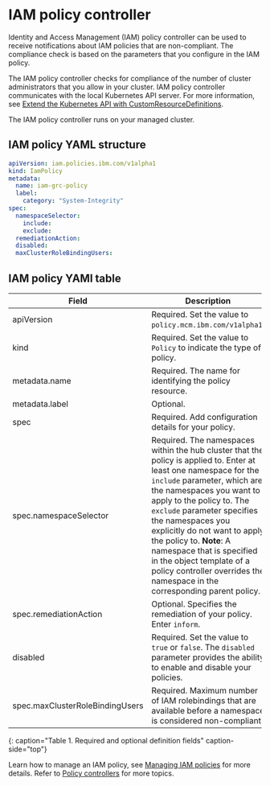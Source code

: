 # IAM policy controller

Identity and Access Management (IAM) policy controller can be used to receive notifications about IAM policies that are non-compliant. The compliance check is based on the parameters that you configure in the IAM policy.

The IAM policy controller checks for compliance of the number of cluster administrators that you allow in your cluster. IAM policy controller communicates with the local Kubernetes API server. For more information, see [Extend the Kubernetes API with CustomResourceDefinitions](https://kubernetes.io/docs/tasks/access-kubernetes-api/custom-resources/custom-resource-definitions/).

The IAM policy controller runs on your managed cluster.

## IAM policy YAML structure

```yaml
apiVersion: iam.policies.ibm.com/v1alpha1
kind: IamPolicy
metadata:
  name: iam-grc-policy
  label:
    category: "System-Integrity"
spec:
  namespaceSelector:
    include:
    exclude:
  remediationAction:
  disabled:
  maxClusterRoleBindingUsers:
```

## IAM policy YAMl table

|Field|Description|
|-- | -- |
| apiVersion | Required. Set the value to `policy.mcm.ibm.com/v1alpha1`. |
| kind | Required. Set the value to `Policy` to indicate the type of policy. |
| metadata.name | Required. The name for identifying the policy resource. |
| metadata.label | Optional. |
| spec | Required. Add configuration details for your policy. |
| spec.namespaceSelector | Required. The namespaces within the hub cluster that the policy is applied to. Enter at least one namespace for the `include` parameter, which are the namespaces you want to apply to the policy to. The `exclude` parameter specifies the namespaces you explicitly do not want to apply the policy to. **Note**: A namespace that is specified in the object template of a policy controller overrides the namespace in the corresponding parent policy.|
| spec.remediationAction | Optional. Specifies the remediation of your policy. Enter  `inform`. |
| disabled | Required. Set the value to `true` or `false`. The `disabled` parameter provides the ability to enable and disable your policies.|
| spec.maxClusterRoleBindingUsers | Required. Maximum number of IAM rolebindings that are available before a namespace is considered non-compliant.|
{: caption="Table 1. Required and optional definition fields" caption-side="top"}

Learn how to manage an IAM policy, see [Managing IAM policies](create_iam_policy.md) for more details. Refer to [Policy controllers](policy_controllers.md) for more topics.
